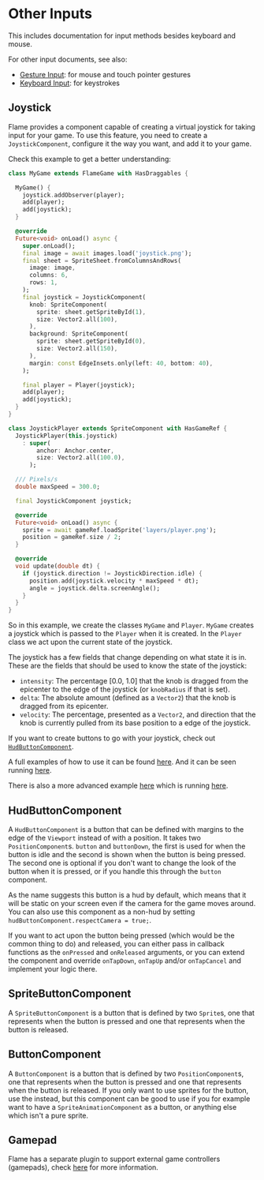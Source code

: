 # Other Inputs

This includes documentation for input methods besides keyboard and mouse.

For other input documents, see also:

- [Gesture Input](gesture-input.md): for mouse and touch pointer gestures
- [Keyboard Input](keyboard-input.md): for keystrokes


## Joystick

Flame provides a component capable of creating a virtual joystick for taking input for your game.
To use this feature, you need to create a `JoystickComponent`, configure it the way you want, and
add it to your game.

Check this example to get a better understanding:

```dart
class MyGame extends FlameGame with HasDraggables {

  MyGame() {
    joystick.addObserver(player);
    add(player);
    add(joystick);
  }

  @override
  Future<void> onLoad() async {
    super.onLoad();
    final image = await images.load('joystick.png');
    final sheet = SpriteSheet.fromColumnsAndRows(
      image: image,
      columns: 6,
      rows: 1,
    );
    final joystick = JoystickComponent(
      knob: SpriteComponent(
        sprite: sheet.getSpriteById(1),
        size: Vector2.all(100),
      ),
      background: SpriteComponent(
        sprite: sheet.getSpriteById(0),
        size: Vector2.all(150),
      ),
      margin: const EdgeInsets.only(left: 40, bottom: 40),
    );

    final player = Player(joystick);
    add(player);
    add(joystick);
  }
}

class JoystickPlayer extends SpriteComponent with HasGameRef {
  JoystickPlayer(this.joystick)
    : super(
        anchor: Anchor.center,
        size: Vector2.all(100.0),
      );

  /// Pixels/s
  double maxSpeed = 300.0;

  final JoystickComponent joystick;

  @override
  Future<void> onLoad() async {
    sprite = await gameRef.loadSprite('layers/player.png');
    position = gameRef.size / 2;
  }

  @override
  void update(double dt) {
    if (joystick.direction != JoystickDirection.idle) {
      position.add(joystick.velocity * maxSpeed * dt);
      angle = joystick.delta.screenAngle();
    }
  }
}
```

So in this example, we create the classes `MyGame` and `Player`. `MyGame` creates a joystick which is
passed to the `Player` when it is created. In the `Player` class we act upon the current state of
the joystick.

The joystick has a few fields that change depending on what state it is in.
These are the fields that should be used to know the state of the joystick:

- `intensity`: The percentage [0.0, 1.0] that the knob is dragged from the epicenter to the edge of
  the joystick (or `knobRadius` if that is set).
- `delta`: The absolute amount (defined as a `Vector2`) that the knob is dragged from its epicenter.
- `velocity`: The percentage, presented as a `Vector2`, and direction that the knob is currently
  pulled from its base position to a edge of the joystick.

If you want to create buttons to go with your joystick, check out
[`HudButtonComponent`](#hudbuttoncomponent).

A full examples of how to use it can be found
[here](https://github.com/flame-engine/flame/blob/main/examples/lib/stories/input/joystick_example.dart).
And it can be seen running [here](https://examples.flame-engine.org/#/Input_Joystick).

There is also a more advanced example
[here](https://github.com/flame-engine/flame/blob/main/examples/lib/stories/input/joystick_advanced_example.dart)
which is running [here](https://examples.flame-engine.org/#/Input_Joystick%20Advanced).


## HudButtonComponent

A `HudButtonComponent` is a button that can be defined with margins to the edge of the `Viewport`
instead of with a position. It takes two `PositionComponent`s. `button` and `buttonDown`, the first
is used for when the button is idle and the second is shown when the button is being pressed. The
second one is optional if you don't want to change the look of the button when it is pressed, or if
you handle this through the `button` component.

As the name suggests this button is a hud by default, which means that it will be static on your
screen even if the camera for the game moves around. You can also use this component as a non-hud by
setting `hudButtonComponent.respectCamera = true;`.

If you want to act upon the button being pressed (which would be the common thing to do) and released,
you can either pass in callback functions as the `onPressed` and `onReleased` arguments, or you can
extend the component and override `onTapDown`, `onTapUp` and/or `onTapCancel` and implement your
logic there.


## SpriteButtonComponent

A `SpriteButtonComponent` is a button that is defined by two `Sprite`s, one that represents
when the button is pressed and one that represents when the button is released.


## ButtonComponent

A `ButtonComponent` is a button that is defined by two `PositionComponent`s, one that represents
when the button is pressed and one that represents when the button is released. If you only want
to use sprites for the button, use the [](#spritebuttoncomponent) instead, but this component can be
good to use if you for example want to have a `SpriteAnimationComponent` as a button, or anything
else which isn't a pure sprite.


## Gamepad

Flame has a separate plugin to support external game controllers (gamepads), check
[here](https://github.com/flame-engine/flame_gamepad) for more information.
